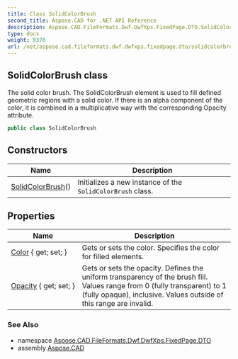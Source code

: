 ```yaml
---
title: Class SolidColorBrush
second_title: Aspose.CAD for .NET API Reference
description: Aspose.CAD.FileFormats.Dwf.DwfXps.FixedPage.DTO.SolidColorBrush class. The solid color brush. The SolidColorBrush element is used to fill defined geometric regions with a solid color. If there is an alpha component of the color it is combined in a multiplicative way with the corresponding Opacity attribute
type: docs
weight: 9370
url: /net/aspose.cad.fileformats.dwf.dwfxps.fixedpage.dto/solidcolorbrush/
---
```

## SolidColorBrush class

The solid color brush. The SolidColorBrush element is used to fill defined geometric regions with a solid color. If there is an alpha component of the color, it is combined in a multiplicative way with the corresponding Opacity attribute.

```csharp
public class SolidColorBrush
```

## Constructors

| Name | Description |
| --- | --- |
| [SolidColorBrush](solidcolorbrush/)() | Initializes a new instance of the `SolidColorBrush` class. |

## Properties

| Name | Description |
| --- | --- |
| [Color](../../aspose.cad.fileformats.dwf.dwfxps.fixedpage.dto/solidcolorbrush/color/) { get; set; } | Gets or sets the color. Specifies the color for filled elements. |
| [Opacity](../../aspose.cad.fileformats.dwf.dwfxps.fixedpage.dto/solidcolorbrush/opacity/) { get; set; } | Gets or sets the opacity. Defines the uniform transparency of the brush fill. Values range from 0 (fully transparent) to 1 (fully opaque), inclusive. Values outside of this range are invalid. |

### See Also

* namespace [Aspose.CAD.FileFormats.Dwf.DwfXps.FixedPage.DTO](../../aspose.cad.fileformats.dwf.dwfxps.fixedpage.dto/)
* assembly [Aspose.CAD](../../)


